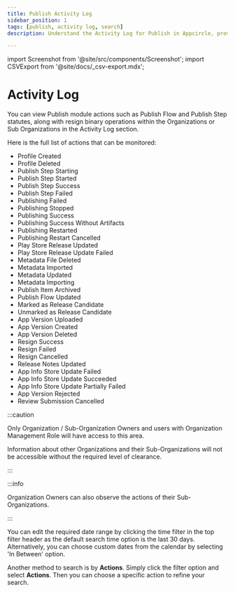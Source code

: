 ```yaml
---
title: Publish Activity Log
sidebar_position: 1
tags: [publish, activity log, search]
description: Understand the Activity Log for Publish in Appcircle, providing visibility on the usage of publish module over a given time period.

---
```


import Screenshot from '@site/src/components/Screenshot';
import CSVExport from '@site/docs/\_csv-export.mdx';

# Activity Log

You can view Publish module actions such as Publish Flow and Publish Step statutes, along with resign binary operations within the Organizations or Sub Organizations in the Activity Log section.

<Screenshot url='https://cdn.appcircle.io/docs/assets/7112-11.png' alt="Activity Log for Publish" />

Here is the full list of actions that can be monitored:

- Profile Created
- Profile Deleted
- Publish Step Starting
- Publish Step Started
- Publish Step Success
- Publish Step Failed
- Publishing Failed
- Publishing Stopped
- Publishing Success
- Publishing Success Without Artifacts
- Publishing Restarted
- Publishing Restart Cancelled
- Play Store Release Updated
- Play Store Release Update Failed
- Metadata File Deleted
- Metadata Imported
- Metadata Updated
- Metadata Importing
- Publish Item Archived
- Publish Flow Updated
- Marked as Release Candidate
- Unmarked as Release Candidate
- App Version Uploaded
- App Version Created
- App Version Deleted
- Resign Success
- Resign Failed
- Resign Cancelled
- Release Notes Updated
- App Info Store Update Failed
- App Info Store Update Succeeded
- App Info Store Update Partially Failed
- App Version Rejected
- Review Submission Cancelled

:::caution

Only Organization / Sub-Organization Owners and users with Organization Management Role will have access to this area.

Information about other Organizations and their Sub-Organizations will not be accessible without the required level of clearance.

:::

:::info

Organization Owners can also observe the actions of their Sub-Organizations.

:::

You can edit the required date range by clicking the time filter in the top filter header as the default search time option is the last 30 days. Alternatively, you can choose custom dates from the calendar by selecting 'In Between' option.

Another method to search is by **Actions**. Simply click the filter option and select **Actions**. Then you can choose a specific action to refine your search.

<Screenshot url='https://cdn.appcircle.io/docs/assets/7112-12.png' alt="Filtering Activity Log for Publish" />

<CSVExport />